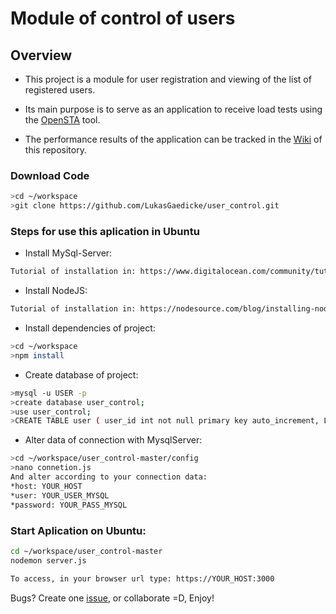 # Module of control of users #


## Overview ##

* This project is a module for user registration and viewing of the list of registered users.

* Its main purpose is to serve as an application to receive load tests using the [OpenSTA](http://opensta.org/) tool.

* The performance results of the application can be tracked in the [Wiki](https://github.com/LukasGaedicke/user_control/wiki) of this repository.

### Download Code ###

```bash
>cd ~/workspace
>git clone https://github.com/LukasGaedicke/user_control.git
```

### Steps for use this aplication in Ubuntu ###

* Install MySql-Server:
```bash
Tutorial of installation in: https://www.digitalocean.com/community/tutorials/how-to-install-mysql-on-ubuntu-16-04
```

* Install NodeJS:
```bash
Tutorial of installation in: https://nodesource.com/blog/installing-node-js-tutorial-ubuntu/
```

* Install dependencies of project:
```bash
>cd ~/workspace
>npm install 
```

* Create database of project:
```bash
>mysql -u USER -p
>create database user_control;
>use user_control;
>CREATE TABLE user ( user_id int not null primary key auto_increment, LastName varchar(255), FirstName varchar(255), Address varchar(255), City varchar(255) );
```
* Alter data of connection with MysqlServer: 
```bash
>cd ~/workspace/user_control-master/config
>nano connetion.js
And alter according to your connection data:
*host: YOUR_HOST
*user: YOUR_USER_MYSQL
*password: YOUR_PASS_MYSQL
```

### Start Aplication on Ubuntu: ###
```bash
cd ~/workspace/user_control-master
nodemon server.js

To access, in your browser url type: https://YOUR_HOST:3000 
```

Bugs? Create one [issue](https://github.com/LukasGaedicke/user_control/issues), or collaborate =D, Enjoy! 

